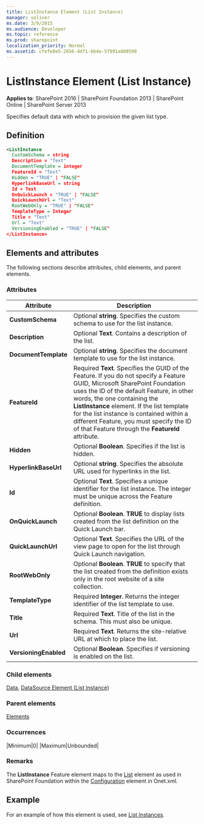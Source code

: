 ```yaml
---
title: ListInstance Element (List Instance)
manager: soliver
ms.date: 3/9/2015
ms.audience: Developer
ms.topic: reference
ms.prod: sharepoint
localization_priority: Normal
ms.assetid: cfefe8e5-2656-4d71-bb4e-5f991a800598
---
```


# ListInstance Element (List Instance)

**Applies to**: SharePoint 2016 | SharePoint Foundation 2013 | SharePoint Online | SharePoint Server 2013

Specifies default data with which to provision the given list type.

## Definition

```XML
<ListInstance 
  CustomSchema = string
  Description = "Text"
  DocumentTemplate = integer
  FeatureId = "Text"
  Hidden = "TRUE" | "FALSE"
  HyperlinkBaseUrl = string
  Id = Text
  OnQuickLaunch = "TRUE" | "FALSE"
  QuickLaunchUrl = "Text"
  RootWebOnly = "TRUE" | "FALSE"
  TemplateType = Integer
  Title = "Text"
  Url = "Text"
  VersioningEnabled = "TRUE" | "FALSE"
</ListInstance>
```

## Elements and attributes

The following sections describe attributes, child elements, and parent elements.

### Attributes

|Attribute|Description|
| -- | -- |
|**CustomSchema**|Optional **string**. Specifies the custom schema to use for the list instance.|
|**Description**|Optional **Text**. Contains a description of the list.|
|**DocumentTemplate**|Optional **string**. Specifies the document template to use for the list instance.|
|**FeatureId**|Required **Text**. Specifies the GUID of the Feature. If you do not specify a Feature GUID, Microsoft SharePoint Foundation uses the ID of the default Feature, in other words, the one containing the **ListInstance** element. If the list template for the list instance is contained within a different Feature, you must specify the ID of that Feature through the **FeatureId** attribute.|
|**Hidden**|Optional **Boolean**. Specifies if the list is hidden.|
|**HyperlinkBaseUrl**|Optional **string**. Specifies the absolute URL used for hyperlinks in the list.|
|**Id**|Optional **Text**. Specifies a unique identifier for the list instance. The integer must be unique across the Feature definition.|
|**OnQuickLaunch**|Optional **Boolean**. **TRUE** to display lists created from the list definition on the Quick Launch bar.|
|**QuickLaunchUrl**|Optional **Text**. Specifies the URL of the view page to open for the list through Quick Launch navigation.|
|**RootWebOnly**|Optional **Boolean**. **TRUE** to specify that the list created from the definition exists only in the root website of a site collection.|
|**TemplateType**|Required **Integer**. Returns the integer identifier of the list template to use.|
|**Title**|Required **Text**. Title of the list in the schema. This must also be unique.|
|**Url**|Required **Text**. Returns the site-relative URL at which to place the list.|
|**VersioningEnabled**|Optional **Boolean**. Specifies if versioning is enabled on the list.|

### Child elements

[Data](data-element-list-instance.md), [DataSource Element (List Instance)](datasource-element-list-instance.md)

### Parent elements

[Elements](elements-element-list-instance.md)

### Occurrences

|Minimum|0|
|Maximum|Unbounded|

### Remarks

The **ListInstance** Feature element maps to the [List](list-element-list.md) element as used in SharePoint Foundation within the [Configuration](configuration-element-site.md) element in Onet.xml.

## Example

For an example of how this element is used, see [List Instances](list-instances.md).
